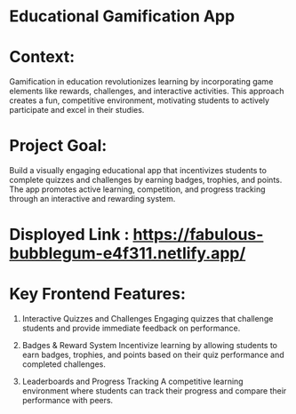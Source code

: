 # Educational Gamification App

# Context: 
Gamification in education revolutionizes learning by incorporating game elements like rewards, challenges, and interactive activities. This approach creates a fun, competitive environment, motivating students to actively participate and excel in their studies.

# Project Goal:
Build a visually engaging educational app that incentivizes students to complete quizzes and challenges by earning badges, trophies, and points. The app promotes active learning, competition, and progress tracking through an interactive and rewarding system.


# Disployed Link : https://fabulous-bubblegum-e4f311.netlify.app/

# Key Frontend Features:
1. Interactive Quizzes and Challenges
        Engaging quizzes that challenge students and provide immediate feedback on performance.

2. Badges & Reward System
        Incentivize learning by allowing students to earn badges, trophies, and points based on their quiz performance and completed challenges.

3. Leaderboards and Progress Tracking
        A competitive learning environment where students can track their progress and compare their performance with peers.

